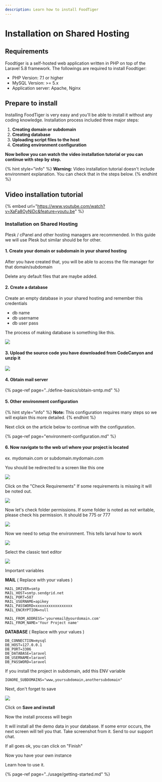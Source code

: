 ```yaml
---
description: Learn how to install FoodTiger
---
```


# Installation on Shared Hosting

## Requirements

Foodtiger is a self-hosted web application written in PHP on top of the Laravel 5.8 framework. The followings are required to install Foodtiger:

* PHP Version: 7.1 or higher
* MySQL Version: &gt;= 5.x
* Application server: Apache, Nginx

## Prepare to install

Installing FoodTiger is very easy and you'll be able to install it without any coding knowledge. Installation process included three major steps:

1. **Creating domain or subdomain**
2. **Creating database**
3. **Uploading script files to the host**
4. **Creating environment configuration**

**Now bellow you can watch the video installation tutorial or you can continue with step by step.**

{% hint style="info" %}
**Warning:** Video installation tutorial doesn't include environment explanation. You can check that in the steps below.
{% endhint %}

## Video installation tutorial

{% embed url="https://www.youtube.com/watch?v=XaFa8OyNiDc&feature=youtu.be" %}



### Installation on Shared Hosting

Plesk / cPanel and other hosting managers are recommended. In this guide we will use Plesk but similar should be for other. 

#### 1. Create your domain or subdomain in your shared hosting

After you have created that, you will be able to access the file manager for that domain/subdomain

Delete any default files that are maybe added.

#### 2. Create a database

Create an empty database in your shared hosting and remember this credentials

* db name
* db username
* db user pass

The process of making database is something like this.

![](../.gitbook/assets/dbadd.png)



#### 3.  Upload the source code you have downloaded from CodeCanyon and unzip it

![](../.gitbook/assets/extract.png)

#### 4. Obtain mail server

{% page-ref page="../define-basics/obtain-smtp.md" %}

#### 5. Other environment configuration

{% hint style="info" %}
**Note:** This configuration requires many steps so we will explain this more detailed.
{% endhint %}

Next click on the article below to continue with the configuration.

{% page-ref page="environment-configuration.md" %}

#### 6. Now navigate to the web url where your project is located

ex. mydomain.com or subdomain.mydomain.com

You should be redirected to a screen like this one

![](../.gitbook/assets/foodtiger-installer.png)

Click on the "Check Requirements" If some requirements is missing it will be noted out.

![](../.gitbook/assets/system.png)

Now let's check folder permissions. If some folder is noted as not writable, please check his permission. It should be 775 or 777

![](../.gitbook/assets/permissions.png)

Now we need to setup the environment. This tells larval how to work

![](../.gitbook/assets/classic.png)

Select the classic text editor

![](../.gitbook/assets/save_env%20%281%29.png)

Important variables

**MAIL** \( Replace with your values \)

```text
MAIL_DRIVER=smtp
MAIL_HOST=smtp.sendgrid.net
MAIL_PORT=587
MAIL_USERNAME=apikey
MAIL_PASSWORD=xxxxxxxxxxxxxxxxx
MAIL_ENCRYPTION=null

MAIL_FROM_ADDRESS='youremail@yourdomain.com'
MAIL_FROM_NAME='Your Project name'
```

**DATABASE** \( Replace with your values \)

```text
DB_CONNECTION=mysql
DB_HOST=127.0.0.1
DB_PORT=3306
DB_DATABASE=laravel
DB_USERNAME=laravel
DB_PASSWORD=laravel
```

If you install the project in subdomain, add this ENV variable

```text
IGNORE_SUBDOMAINS="www,yoursubdomain,anothersubdomain"
```

Next, don't forget to save

![](../.gitbook/assets/save_env.png)

Click on **Save and install**

Now the install process will begin

It will install all the demo data in your database. If some error occurs, the next screen will tell you that. Take screenshot from it. Send to our support chat.

If all goes ok, you can click on "Finish" 

Now you have your own instance 

Learn how to use it. 

{% page-ref page="../usage/getting-started.md" %}



